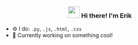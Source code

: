 <!-- Heading -->
<h3 align="center"><img src = "https://raw.githubusercontent.com/MartinHeinz/MartinHeinz/master/wave.gif" width = 30px> Hi there! I'm Erik</h3>

- ⚙️ I do: `.py`, `.js`, `.html`, `.css`
- 👀 Currently working on something cool!

<!---
IstiakErik/IstiakErik is a ✨ special ✨ repository because its `README.md` (this file) appears on your GitHub profile.
You can click the Preview link to take a look at your changes.
--->
